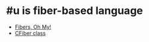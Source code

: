 # #u is fiber-based language

- [Fibers, Oh My!](https://graphitemaster.github.io/fibers/)
- [CFiber class](http://www.flounder.com/fibers.htm)

